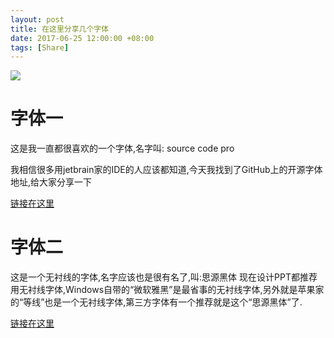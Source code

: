 ```yaml
---
layout: post
title: 在这里分享几个字体
date: 2017-06-25 12:00:00 +08:00
tags: [Share]
---
```


![](../img/share.png)
# 字体一
这是我一直都很喜欢的一个字体,名字叫: source code pro

我相信很多用jetbrain家的IDE的人应该都知道,今天我找到了GitHub上的开源字体地址,给大家分享一下

[链接在这里](https://github.com/adobe-fonts/source-code-pro)

# 字体二
这是一个无衬线的字体,名字应该也是很有名了,叫:思源黑体
现在设计PPT都推荐用无衬线字体,Windows自带的“微软雅黑”是最省事的无衬线字体,另外就是苹果家的“等线”也是一个无衬线字体,第三方字体有一个推荐就是这个“思源黑体”了.

[链接在这里](https://github.com/adobe-fonts/source-han-sans)
